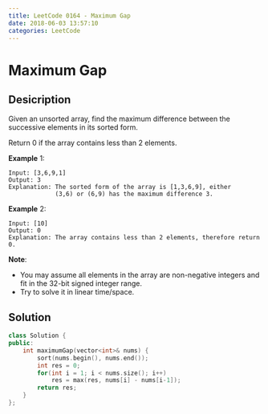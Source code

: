 ```yaml
---
title: LeetCode 0164 - Maximum Gap
date: 2018-06-03 13:57:10
categories: LeetCode
---
```

# Maximum Gap

<!--more-->

## Desicription

Given an unsorted array, find the maximum difference between the successive elements in its sorted form.

Return 0 if the array contains less than 2 elements.

**Example** 1:

```
Input: [3,6,9,1]
Output: 3
Explanation: The sorted form of the array is [1,3,6,9], either
             (3,6) or (6,9) has the maximum difference 3.
```

**Example** 2:

```
Input: [10]
Output: 0
Explanation: The array contains less than 2 elements, therefore return 0.
```

**Note**:

- You may assume all elements in the array are non-negative integers and fit in the 32-bit signed integer range.
- Try to solve it in linear time/space.

## Solution

```cpp
class Solution {
public:
    int maximumGap(vector<int>& nums) {
        sort(nums.begin(), nums.end());
        int res = 0;
        for(int i = 1; i < nums.size(); i++)
            res = max(res, nums[i] - nums[i-1]);
        return res;
    }
};
```